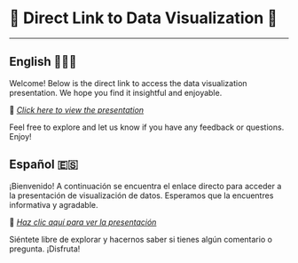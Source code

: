 # 🔗 Direct Link to Data Visualization 🔗
---
## English 🏴󠁧󠁢󠁥󠁮󠁧󠁿🇺🇸

Welcome! Below is the direct link to access the data visualization presentation. We hope you find it insightful and enjoyable.

🔗 *[Click here to view the presentation](lpintos14.github.io/Project_SuperStore/)*

Feel free to explore and let us know if you have any feedback or questions. Enjoy!

## Español 🇪🇸

¡Bienvenido! A continuación se encuentra el enlace directo para acceder a la presentación de visualización de datos. Esperamos que la encuentres informativa y agradable.

🔗 *[Haz clic aquí para ver la presentación](lpintos14.github.io/Project_SuperStore/)*

Siéntete libre de explorar y hacernos saber si tienes algún comentario o pregunta. ¡Disfruta!
